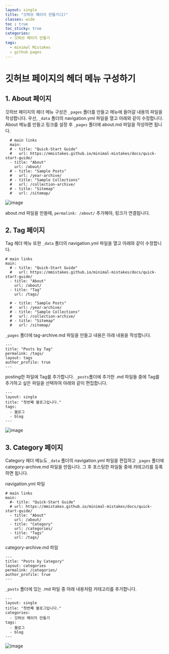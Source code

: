 ```yaml
---
layout: single
title: "깃허브 페이지 만들기(2)"
classes: wide
toc : true
toc_sticky: true
categories:
  - 깃허브 페이지 만들기
tags:
  - minimal Mistakes
  - github pages
---
```


# 깃허브 페이지의  헤더 메뉴 구성하기  
## 1. About 페이지 
깃허브 페이지의 헤더 메뉴 구성은 `_pages` 폴더를 만들고 메뉴에 들어갈 내용의 파일을 작성합니다. 우선, `_data` 폴더의 navigation.yml 파일을 열고 아래와 같이 수정합니다. About 메뉴를 만들고 링크를 설정 후 `_pages` 폴더에 about.md 파일을 작성하면 됩니다.    
  
```
  # main links
  main:
  # - title: "Quick-Start Guide"
  #   url: https://mmistakes.github.io/minimal-mistakes/docs/quick-start-guide/
  - title: "About"
    url: /about/
  # - title: "Sample Posts"
  #   url: /year-archive/
  # - title: "Sample Collections"
  #   url: /collection-archive/
  # - title: "Sitemap"
  #   url: /sitemap/
```   

![image](https://user-images.githubusercontent.com/47412229/193764827-fa333cb2-02d0-481e-9680-569fd6e3d48a.png)

about.md 파일을 만들때, `permalink: /about/` 추가해야, 링크가 연결됩니다.  

## 2. Tag 페이지  
Tag 헤더 메뉴 또한 `_data` 폴더의 navigation.yml 파일을 열고 아래와 같이 수정합니다.  

```
# main links
main:
  # - title: "Quick-Start Guide"
  #   url: https://mmistakes.github.io/minimal-mistakes/docs/quick-start-guide/
  - title: "About"
    url: /about/
  - title: "Tag"
    url: /tags/
    
  # - title: "Sample Posts"
  #   url: /year-archive/
  # - title: "Sample Collections"
  #   url: /collection-archive/
  # - title: "Sitemap"
  #   url: /sitemap/
```
`_pages` 폴더에 tag-archive.md 파일을 만들고 내용은 아래 내용을 작성합니다.  

```
---
title: "Posts by Tag"
permalink: /tags/
layout: tags
author_profile: true
---
```  

posting한 파일에 Tag를 추가합니다. `_posts`폴더에 추가한 .md 파일들 중에 Tag를 추가하고 싶은 파일을 선택하여 아래와 같이 편집합니다.

```
---
layout: single
title: "첫번째 블로그입니다."
tags:
  - 블로그
  - blog
---
```

![image](https://user-images.githubusercontent.com/47412229/193958380-398dfe6d-2f44-4ad2-9458-50e995c14ee9.png)

## 3. Category 페이지  
Category 헤더 메뉴도 `_data` 폴더의 navigation.yml 파일을 편집하고 `_pages` 폴더에 category-archive.md 파일을 만듭니다. 그 후 포스팅한 파일들 중에 카테고리를 등록하면 됩니다.

navigation.yml 파일  
```
# main links
main:
  #- title: "Quick-Start Guide"
  # url: https://mmistakes.github.io/minimal-mistakes/docs/quick-start-guide/
  - title: "About"
    url: /about/
  - title: "Category"
    url: /categories/
  - title: "Tags"
    url: /tags/
```
category-archive.md 파일  
```
---
title: "Posts by Category"
layout: categories
permalink: /categories/
author_profile: true
---
```

`_posts` 폴더에 있는 .md 파일 중 아래 내용처럼 카테고리를 추가합니다.  

```
---
layout: single
title: "첫번째 블로그입니다."
categories:
  - 깃허브 페이지 만들기
tags:
  - 블로그
  - blog
--- 
```

![image](https://user-images.githubusercontent.com/47412229/193960993-d5269eb0-ab0b-4e9f-9ef1-3bae7c275140.png)

